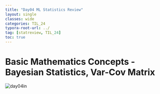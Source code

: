 ```yaml
---
title: "Day04 ML Statistics Review"
layout: single
classes: wide
categories: TIL_24
typora-root-url: ../
tag: [statreview, TIL_24]
toc: true
---
```


# Basic Mathematics Concepts - Bayesian Statistics, Var-Cov Matrix

>



<img src ="/blog/images/2024-05-17-TIL24_Day4/69969D0B-C02B-4D43-82FD-54BC15A676C9.jpeg" alt="day04in">





